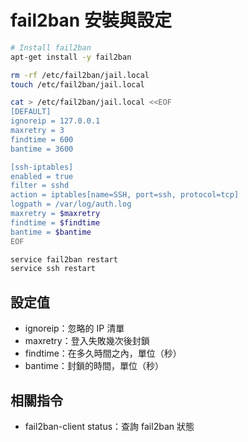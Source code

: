 # fail2ban 安裝與設定

```bash
# Install fail2ban
apt-get install -y fail2ban

rm -rf /etc/fail2ban/jail.local
touch /etc/fail2ban/jail.local

cat > /etc/fail2ban/jail.local <<EOF
[DEFAULT]
ignoreip = 127.0.0.1
maxretry = 3
findtime = 600
bantime = 3600

[ssh-iptables]
enabled = true
filter = sshd
action = iptables[name=SSH, port=ssh, protocol=tcp]
logpath = /var/log/auth.log
maxretry = $maxretry
findtime = $findtime
bantime = $bantime
EOF

service fail2ban restart
service ssh restart
```

## 設定值

* ignoreip：忽略的 IP 清單
* maxretry：登入失敗幾次後封鎖
* findtime：在多久時間之內，單位（秒）
* bantime：封鎖的時間，單位（秒）

## 相關指令

* fail2ban-client status：查詢 fail2ban 狀態



